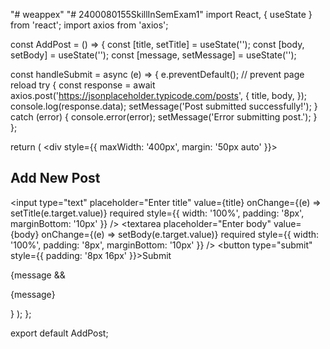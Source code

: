 "# weappex" 
"# 2400080155SkillInSemExam1" 
import React, { useState } from 'react';
import axios from 'axios';

const AddPost = () => {
  const [title, setTitle] = useState('');
  const [body, setBody] = useState('');
  const [message, setMessage] = useState('');

  const handleSubmit = async (e) => {
    e.preventDefault(); // prevent page reload
    try {
      const response = await axios.post('https://jsonplaceholder.typicode.com/posts', {
        title,
        body,
      });
      console.log(response.data);
      setMessage('Post submitted successfully!');
    } catch (error) {
      console.error(error);
      setMessage('Error submitting post.');
    }
  };

  return (
    <div style={{ maxWidth: '400px', margin: '50px auto' }}>
      <h2>Add New Post</h2>
      <form onSubmit={handleSubmit}>
        <input
          type="text"
          placeholder="Enter title"
          value={title}
          onChange={(e) => setTitle(e.target.value)}
          required
          style={{ width: '100%', padding: '8px', marginBottom: '10px' }}
        />
        <textarea
          placeholder="Enter body"
          value={body}
          onChange={(e) => setBody(e.target.value)}
          required
          style={{ width: '100%', padding: '8px', marginBottom: '10px' }}
        />
        <button type="submit" style={{ padding: '8px 16px' }}>Submit</button>
      </form>
      {message && <p>{message}</p>}
    </div>
  );
};

export default AddPost;
